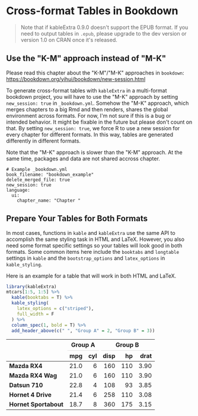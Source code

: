 # Cross-format Tables in Bookdown

> Note that if kableExtra 0.9.0 doesn't support the EPUB format. If you need to output tables in `.epub`, please upgrade to the dev version or version 1.0 on CRAN once it's released.

## Use the "K-M" approach instead of "M-K"
Please read this chapter about the "K-M"/"M-K" approaches in `bookdown`:
https://bookdown.org/yihui/bookdown/new-session.html

To generate cross-format tables with `kableExtra` in a multi-format bookdown project, you will have to use the "M-K" approach by setting `new_session: true` in `_bookdown.yml`. Somehow the "M-K" approach, which merges chapters to a big Rmd and then renders, shares the global environment across formats. For now, I'm not sure if this is a bug or intended behavior. It might be fixable in the future but please don't count on that. By setting `new_session: true`, we force R to use a new session for every chapter for different formats. In this way, tables are generated differently in different formats. 

Note that the "M-K" approach is slower than the "K-M" approach. At the same time, packages and data are not shared accross chapter.

```
# Example _bookdown.yml
book_filename: "bookdown_example"
delete_merged_file: true
new_session: true
language:
  ui:
    chapter_name: "Chapter "
```

## Prepare Your Tables for Both Formats
In most cases, functions in `kable` and `kableExtra` use the same API to accomplish the same styling task in HTML and LaTeX. However, you also need some format specific settings so your tables will look good in both formats. Some common items here include the `booktabs` and `longtable` settings in `kable` and the `bootstrap_options` and `latex_options` in `kable_styling`. 

Here is an example for a table that will work in both HTML and LaTeX.


```r
library(kableExtra)
mtcars[1:5, 1:5] %>%
  kable(booktabs = T) %>% 
  kable_styling(
    latex_options = c("striped"),
    full_width = F
  ) %>%
  column_spec(1, bold = T) %>%
  add_header_above(c(" ", "Group A" = 2, "Group B" = 3))
```

<table class="table" style="width: auto !important; margin-left: auto; margin-right: auto;">
 <thead>
<tr>
<th style="border-bottom:hidden" colspan="1"></th>
<th style="border-bottom:hidden; padding-bottom:0; padding-left:3px;padding-right:3px;text-align: center; " colspan="2"><div style="border-bottom: 1px solid #ddd; padding-bottom: 5px; ">Group A</div></th>
<th style="border-bottom:hidden; padding-bottom:0; padding-left:3px;padding-right:3px;text-align: center; " colspan="3"><div style="border-bottom: 1px solid #ddd; padding-bottom: 5px; ">Group B</div></th>
</tr>
  <tr>
   <th style="text-align:left;">   </th>
   <th style="text-align:right;"> mpg </th>
   <th style="text-align:right;"> cyl </th>
   <th style="text-align:right;"> disp </th>
   <th style="text-align:right;"> hp </th>
   <th style="text-align:right;"> drat </th>
  </tr>
 </thead>
<tbody>
  <tr>
   <td style="text-align:left;font-weight: bold;"> Mazda RX4 </td>
   <td style="text-align:right;"> 21.0 </td>
   <td style="text-align:right;"> 6 </td>
   <td style="text-align:right;"> 160 </td>
   <td style="text-align:right;"> 110 </td>
   <td style="text-align:right;"> 3.90 </td>
  </tr>
  <tr>
   <td style="text-align:left;font-weight: bold;"> Mazda RX4 Wag </td>
   <td style="text-align:right;"> 21.0 </td>
   <td style="text-align:right;"> 6 </td>
   <td style="text-align:right;"> 160 </td>
   <td style="text-align:right;"> 110 </td>
   <td style="text-align:right;"> 3.90 </td>
  </tr>
  <tr>
   <td style="text-align:left;font-weight: bold;"> Datsun 710 </td>
   <td style="text-align:right;"> 22.8 </td>
   <td style="text-align:right;"> 4 </td>
   <td style="text-align:right;"> 108 </td>
   <td style="text-align:right;"> 93 </td>
   <td style="text-align:right;"> 3.85 </td>
  </tr>
  <tr>
   <td style="text-align:left;font-weight: bold;"> Hornet 4 Drive </td>
   <td style="text-align:right;"> 21.4 </td>
   <td style="text-align:right;"> 6 </td>
   <td style="text-align:right;"> 258 </td>
   <td style="text-align:right;"> 110 </td>
   <td style="text-align:right;"> 3.08 </td>
  </tr>
  <tr>
   <td style="text-align:left;font-weight: bold;"> Hornet Sportabout </td>
   <td style="text-align:right;"> 18.7 </td>
   <td style="text-align:right;"> 8 </td>
   <td style="text-align:right;"> 360 </td>
   <td style="text-align:right;"> 175 </td>
   <td style="text-align:right;"> 3.15 </td>
  </tr>
</tbody>
</table>
